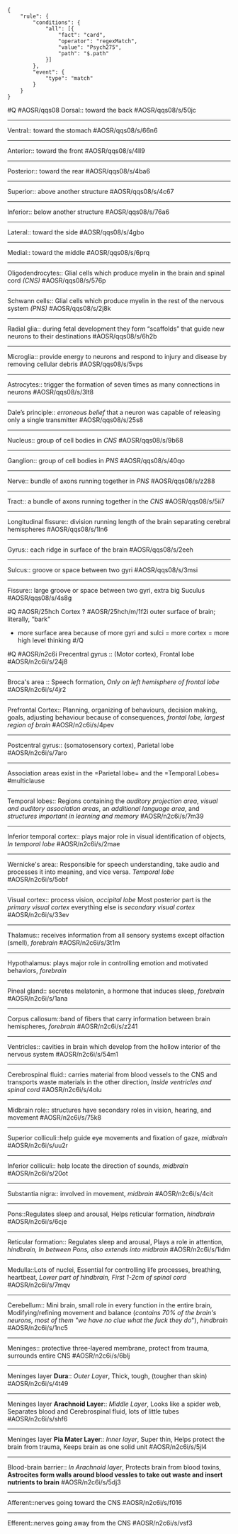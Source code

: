```aosr-deck-config
{
	"rule": {
		"conditions": {
			"all": [{
				"fact": "card",
				"operator": "regexMatch",
				"value": "Psych275",
				"path": "$.path"
			}]
		},
		"event": {
			"type": "match"
		}
	}
}
```

#Q #AOSR/qqs08
Dorsal:: toward the back #AOSR/qqs08/s/50jc
***
Ventral:: toward the stomach  #AOSR/qqs08/s/66n6
***
Anterior:: toward the front #AOSR/qqs08/s/4ll9
***
Posterior:: toward the rear #AOSR/qqs08/s/4ba6
***
Superior:: above another structure #AOSR/qqs08/s/4c67
***
Inferior:: below another structure #AOSR/qqs08/s/76a6
***
Lateral:: toward the side #AOSR/qqs08/s/4gbo
***
Medial:: toward the middle #AOSR/qqs08/s/6prq
***
Oligodendrocytes:: Glial cells which produce myelin in the brain and spinal cord *(CNS)* #AOSR/qqs08/s/576p
***
Schwann cells:: Glial cells which produce myelin in the rest of the nervous system *(PNS)* #AOSR/qqs08/s/2j8k
***
Radial glia:: during fetal development they form “scaffolds” that guide new neurons to their destinations #AOSR/qqs08/s/6h2b
***
Microglia:: provide energy to neurons and respond to injury and disease by removing cellular debris #AOSR/qqs08/s/5vps
***
Astrocytes:: trigger the formation of seven times as many connections in neurons #AOSR/qqs08/s/3lt8
***
Dale’s principle:: *erroneous belief* that a neuron was capable of releasing only a single transmitter #AOSR/qqs08/s/25s8
***
Nucleus:: group of cell bodies in *CNS* #AOSR/qqs08/s/9b68
***
Ganglion:: group of cell bodies in *PNS* #AOSR/qqs08/s/40qo
***
Nerve:: bundle of axons running together in *PNS* #AOSR/qqs08/s/z288
***
Tract:: a bundle of axons running together in the *CNS* #AOSR/qqs08/s/5ii7
***
Longitudinal fissure:: division running length of the brain separating cerebral hemispheres #AOSR/qqs08/s/1ln6
***
Gyrus:: each ridge in surface of the brain #AOSR/qqs08/s/2eeh
***
Sulcus:: groove or space between two gyri #AOSR/qqs08/s/3msi
***
Fissure:: large groove or space between two gyri, extra big Suculus #AOSR/qqs08/s/4s8g

#Q #AOSR/25hch
Cortex
? #AOSR/25hch/m/1f2i
outer surface of brain; literally, “bark” 
- more surface area because of more gyri and sulci = more cortex = more high level thinking
#/Q

#Q  #AOSR/n2c6i
Precentral gyrus :: (Motor cortex), Frontal lobe #AOSR/n2c6i/s/24j8
***
Broca's area :: Speech formation, *Only on left hemisphere of frontal lobe* #AOSR/n2c6i/s/4jr2
***
Prefrontal Cortex:: Planning, organizing of behaviours, decision making, goals, adjusting behaviour because of consequences, *frontal lobe, largest region of brain* #AOSR/n2c6i/s/4pev
***
Postcentral gyrus:: (somatosensory cortex), Parietal lobe #AOSR/n2c6i/s/7aro
***
Association areas exist in the =Parietal lobe= and the =Temporal Lobes= #multiclause
***
Temporal lobes:: Regions containing the *auditory projection area*, *visual and auditory association areas*, an *additional language area*, and *structures important in learning and memory* #AOSR/n2c6i/s/7m39
***
Inferior temporal cortex:: plays major role in visual identification of objects, *In temporal lobe* #AOSR/n2c6i/s/2mae
*** 
Wernicke's area:: Responsible for speech understanding, take audio and processes it into meaning, and vice versa. *Temporal lobe* #AOSR/n2c6i/s/5obf
***
Visual cortex:: process vision, *occipital lobe* Most posterior part is the *primary visual cortex* everything else is *secondary visual cortex* #AOSR/n2c6i/s/33ev
***
Thalamus:: receives information from all sensory systems except olfaction (smell), *forebrain* #AOSR/n2c6i/s/3t1m
***
Hypothalamus: plays major role in controlling emotion and motivated behaviors, *forebrain*
***
Pineal gland:: secretes melatonin, a hormone that induces sleep, *forebrain* #AOSR/n2c6i/s/1ana
***
Corpus callosum::band of fibers that carry information between brain hemispheres, *forebrain* #AOSR/n2c6i/s/z241
***
Ventricles:: cavities in brain which develop from the hollow interior of the nervous system #AOSR/n2c6i/s/54m1
***
Cerebrospinal fluid:: carries material from blood vessels to the CNS and transports waste materials in the other direction, *Inside ventricles and spinal cord* #AOSR/n2c6i/s/4olu
***
Midbrain role:: structures have secondary roles in vision, hearing, and movement #AOSR/n2c6i/s/75k8
***
Superior colliculi::help guide eye movements and fixation of gaze, *midbrain* #AOSR/n2c6i/s/uu2r
***
Inferior colliculi:: help locate the direction of sounds, *midbrain* #AOSR/n2c6i/s/20ot
***
Substantia nigra:: involved in movement, *midbrain* #AOSR/n2c6i/s/4cit
***
Pons::Regulates sleep and arousal, Helps reticular formation, *hindbrain* #AOSR/n2c6i/s/6cje
***
Reticular formation:: Regulates sleep and arousal, Plays a role in attention, *hindbrain, In between Pons, also extends into midbrain* #AOSR/n2c6i/s/1idm
***
Medulla::Lots of nuclei, Essential for controlling life processes, breathing, heartbeat, *Lower part of hindbrain, First 1-2cm of spinal cord* #AOSR/n2c6i/s/7mqv
***
Cerebellum:: Mini brain, small role in every function in the entire brain, Modifying/refining movement and balance (*contains 70% of the brain's neurons, most of them "we have no clue what the fuck they do*"), *hindbrain* #AOSR/n2c6i/s/1nc5
***
Meninges:: protective three-layered membrane, protect from trauma, surrounds entire CNS #AOSR/n2c6i/s/6blj
***
Meninges layer **Dura**:: *Outer Layer*, Thick, tough, (tougher than skin) #AOSR/n2c6i/s/4t49
***
Meninges layer **Arachnoid Layer**:: *Middle Layer*, Looks like a spider web, Separates blood and Cerebrospinal fluid, lots of little tubes #AOSR/n2c6i/s/shf6
***
Meninges layer **Pia Mater Layer**:: *Inner layer*, Super thin, Helps protect the brain from trauma, Keeps brain as one solid unit #AOSR/n2c6i/s/5jl4
***
Blood-brain barrier:: *In Arachnoid layer*, Protects brain from blood toxins, **Astrocites form walls around blood vessles to take out waste and insert nutrients to brain** #AOSR/n2c6i/s/5dj3
***
Afferent::nerves going toward the CNS #AOSR/n2c6i/s/f016
***
Efferent::nerves going away from the CNS #AOSR/n2c6i/s/vsf3

